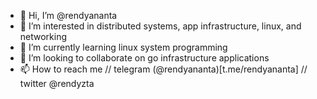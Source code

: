 - 👋 Hi, I’m @rendyananta
- 👀 I’m interested in distributed systems, app infrastructure, linux, and networking
- 🌱 I’m currently learning linux system programming
- 💞️ I’m looking to collaborate on go infrastructure applications
- 📫 How to reach me // telegram (@rendyananta)[t.me/rendyananta] // twitter @rendyzta

<!---
rendyananta/rendyananta is a ✨ special ✨ repository because its `README.md` (this file) appears on your GitHub profile.
You can click the Preview link to take a look at your changes.
--->
